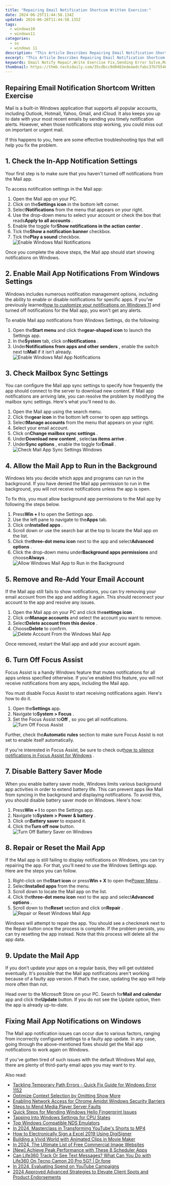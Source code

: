 ```yaml
---
title: "Repairing Email Notification Shortcom Written Exercise:"
date: 2024-06-25T11:44:58.134Z
updated: 2024-06-26T11:44:58.135Z
tags:
  - windows10
  - windows11
categories:
  - os
  - windows 11
description: "This Article Describes Repairing Email Notification Shortcom Written Exercise:"
excerpt: "This Article Describes Repairing Email Notification Shortcom Written Exercise:"
keywords: Email Notify Repair,Write Exercise Fix,Sending Error Solve,Mail Alert Correction,Email Workout Guide,Notification Tweak,Message Improvement Task
thumbnail: https://thmb.techidaily.com/35cdbcc9d0463edeaedcfabc37b755463ffdb3615e7f86b0660ca31e9acd1987.jpg
---
```


## Repairing Email Notification Shortcom Written Exercise

 Mail is a built-in Windows application that supports all popular accounts, including Outlook, Hotmail, Yahoo, Gmail, and iCloud. It also keeps you up to date with your most recent emails by sending you timely notification alerts. However, when those notifications stop working, you could miss out on important or urgent mail.

 If this happens to you, here are some effective troubleshooting tips that will help you fix the problem.

## 1\. Check the In-App Notification Settings

 Your first step is to make sure that you haven't turned off notifications from the Mail app.

To access notification settings in the Mail app:

1. Open the Mail app on your PC.
2. Click on the**Settings icon** in the bottom left corner.
3. Select**Notifications** from the menu that appears on your right.
4. Use the drop-down menu to select your account or check the box that reads**Apply to all accounts** .
5. Enable the toggle for**Show notifications in the action center** .
6. Tick the**Show a notification banner** checkbox.
7. Tick the**Play a sound** checkbox.  
![Enable Windows Mail Notifications](https://static1.makeuseofimages.com/wordpress/wp-content/uploads/2022/11/Enable-Windows-Mail-Notifications.jpg)

 Once you complete the above steps, the Mail app should start showing notifications on Windows.

## 2\. Enable Mail App Notifications From Windows Settings

 Windows includes numerous notification management options, including the ability to enable or disable notifications for specific apps. If you’ve previously learned[how to customize your notifications on Windows 11](https://www.makeuseof.com/windows-11-customize-notifications/) and turned off notifications for the Mail app, you won't get any alerts.

 To enable Mail app notifications from Windows Settings, do the following:

1. Open the**Start menu** and click the**gear-shaped icon** to launch the Settings app.
2. In the**System** tab, click on**Notifications** .
3. Under**Notifications from apps and other senders** , enable the switch next to**Mail** if it isn’t already.  
![Enable Windows Mail App Notifications](https://static1.makeuseofimages.com/wordpress/wp-content/uploads/2022/11/Enable-Windows-Mail-App-Notifications.jpg)

## 3\. Check Mailbox Sync Settings

 You can configure the Mail app sync settings to specify how frequently the app should connect to the server to download new content. If Mail app notifications are arriving late, you can resolve the problem by modifying the mailbox sync settings. Here's what you'll need to do.

1. Open the Mail app using the search menu.
2. Click the**gear icon** in the bottom left corner to open app settings.
3. Select**Manage accounts** from the menu that appears on your right.
4. Select your email account.
5. Click on**Change mailbox sync settings** .
6. Under**Download new content** , select**as items arrive** .
7. Under**Sync options** , enable the toggle for**Email** .  
![Check Mail App Sync Settings Windows](https://static1.makeuseofimages.com/wordpress/wp-content/uploads/2022/11/Check-Mail-App-Sync-Settings-Windows.jpg)

## 4\. Allow the Mail App to Run in the Background

 Windows lets you decide which apps and programs can run in the background. If you have denied the Mail app permission to run in the background, you will not receive notifications unless the app is open.

 To fix this, you must allow background app permissions to the Mail app by following the steps below.

1. Press**Win + I** to open the Settings app.
2. Use the left pane to navigate to the**Apps** tab.
3. Click on**Installed apps** .
4. Scroll down or use the search bar at the top to locate the Mail app on the list.
5. Click the**three-dot menu icon** next to the app and select**Advanced options** .
6. Click the drop-down menu under**Background apps permissions** and choose**Always** .  
![Allow Windows Mail App to Run in the Background](https://static1.makeuseofimages.com/wordpress/wp-content/uploads/2022/11/Allow-Windows-Mail-App-to-Run-in-the-Background.jpg)

## 5\. Remove and Re-Add Your Email Account

 If the Mail app still fails to show notifications, you can try removing your email account from the app and adding it again. This should reconnect your account to the app and resolve any issues.

1. Open the Mail app on your PC and click the**settings icon** .
2. Click on**Manage accounts** and select the account you want to remove.
3. Select**Delete account from this device** .
4. Choose**Delete** to confirm.  
![Delete Account From the Windows Mail App](https://static1.makeuseofimages.com/wordpress/wp-content/uploads/2022/11/Delete-Account-From-the-Windows-Mail-App.jpg)

Once removed, restart the Mail app and add your account again.

## 6\. Turn Off Focus Assist

 Focus Assist is a handy Windows feature that mutes notifications for all apps unless specified otherwise. If you’ve enabled this feature, you will not receive notifications from any apps, including the Mail app.

 You must disable Focus Assist to start receiving notifications again. Here's how to do it.

1. Open the**Settings** app.
2. Navigate to**System > Focus** .
3. Set the Focus Assist to**Off** , so you get all notifications.  
![Turn Off Focus Assist](https://static1.makeuseofimages.com/wordpress/wp-content/uploads/2022/11/Turn-Off-Focus-Assist.jpg)

 Further, check the**Automatic rules** section to make sure Focus Assist is not set to enable itself automatically.

 If you're interested in Focus Assist, be sure to check out[how to silence notifications in Focus Assist for Windows](https://www.makeuseof.com/tag/windows-focus-assist/) .

## 7\. Disable Battery Saver Mode

 When you enable battery saver mode, Windows limits various background app activities in order to extend battery life. This can prevent apps like Mail from syncing in the background and displaying notifications. To avoid this, you should disable battery saver mode on Windows. Here's how:

1. Press**Win + I** to open the Settings app.
2. Navigate to**System > Power & battery** .
3. Click on**Battery saver** to expand it.
4. Click the**Turn off now** button.  
![Turn Off Battery Saver on Windows](https://static1.makeuseofimages.com/wordpress/wp-content/uploads/2022/11/Turn-Off-Battery-Saver-on-Windows.jpg)

## 8\. Repair or Reset the Mail App

 If the Mail app is still failing to display notifications on Windows, you can try repairing the app. For that, you’ll need to use the Windows Settings app. Here are the steps you can follow.

1. Right-click on the**Start icon** or press**Win + X** to open the[Power Menu](https://www.makeuseof.com/windows-power-menu-guide/) .
2. Select**Installed apps** from the menu.
3. Scroll down to locate the Mail app on the list.
4. Click the**three-dot menu icon** next to the app and select**Advanced options** .
5. Scroll down to the**Reset** section and click on**Repair** .  
![Repair or Reset Windows Mail App](https://static1.makeuseofimages.com/wordpress/wp-content/uploads/2022/11/Repair-or-Reset-Windows-Mail-App.jpg)

 Windows will attempt to repair the app. You should see a checkmark next to the Repair button once the process is complete. If the problem persists, you can try resetting the app instead. Note that this process will delete all the app data.

## 9\. Update the Mail App

 If you don’t update your apps on a regular basis, they will get outdated eventually. It's possible that the Mail app notifications aren't working because of a faulty app version. If that’s the case, updating the app will help more often than not.

 Head over to the Microsoft Store on your PC. Search for**Mail and calendar** app and click the**Update** button. If you do not see the Update option, then the app is already up-to-date.

## Fixing Mail App Notifications on Windows

 The Mail app notification issues can occur due to various factors, ranging from incorrectly configured settings to a faulty app update. In any case, going through the above-mentioned fixes should get the Mail app notifications to work again on Windows.

 If you’ve gotten tired of such issues with the default Windows Mail app, there are plenty of third-party email apps you may want to try.


<ins class="adsbygoogle"
     style="display:block"
     data-ad-format="autorelaxed"
     data-ad-client="ca-pub-7571918770474297"
     data-ad-slot="1223367746"></ins>



<ins class="adsbygoogle"
     style="display:block"
     data-ad-client="ca-pub-7571918770474297"
     data-ad-slot="8358498916"
     data-ad-format="auto"
     data-full-width-responsive="true"></ins>

<span class="atpl-alsoreadstyle">Also read:</span>
<div><ul>
<li><a href="https://win11.techidaily.com/tackling-temporary-path-errors-quick-fix-guide-for-windows-error-1152/"><u>Tackling Temporary Path Errors - Quick Fix Guide for Windows Error 1152</u></a></li>
<li><a href="https://win11.techidaily.com/optimize-context-selection-by-omitting-show-more/"><u>Optimize Context Selection by Omitting Show More</u></a></li>
<li><a href="https://win11.techidaily.com/enabling-network-access-for-chrome-amidst-windows-security-barriers/"><u>Enabling Network Access for Chrome Amidst Windows Security Barriers</u></a></li>
<li><a href="https://win11.techidaily.com/steps-to-mend-media-player-server-faults/"><u>Steps to Mend Media Player Server Faults</u></a></li>
<li><a href="https://win11.techidaily.com/quick-steps-for-mending-windows-hello-fingerprint-issues/"><u>Quick Steps for Mending Windows Hello Fingerprint Issues</u></a></li>
<li><a href="https://win11.techidaily.com/tapping-into-windows-settings-for-cpu-states/"><u>Tapping Into Windows Settings for CPU States</u></a></li>
<li><a href="https://win11.techidaily.com/top-windows-compatible-nds-emulators/"><u>Top Windows Compatible NDS Emulators</u></a></li>
<li><a href="https://youtube-help.techidaily.com/in-2024-masterclass-in-transforming-youtubes-shorts-to-mp4/"><u>In 2024, Masterclass in Transforming YouTube's Shorts to MP4</u></a></li>
<li><a href="https://blog-min.techidaily.com/how-to-electronically-sign-a-excel-2019-using-digisigner-by-ldigisigner-sign-a-excel-sign-a-excel/"><u>How to Electronically Sign a Excel 2019 Using DigiSigner</u></a></li>
<li><a href="https://extra-information.techidaily.com/building-a-vivid-world-with-animated-clips-in-movie-maker/"><u>Building a Vivid World with Animated Clips in Movie Maker</u></a></li>
<li><a href="https://video-ai-editor.techidaily.com/in-2024-the-ultimate-list-of-free-commercial-image-websites/"><u>In 2024, The Ultimate List of Free Commercial Image Websites</u></a></li>
<li><a href="https://facebook-clips.techidaily.com/new-achieve-peak-performance-with-these-8-scheduler-apps/"><u>[New] Achieve Peak Performance with These 8 Scheduler Apps</u></a></li>
<li><a href="https://fake-location.techidaily.com/can-life360-track-or-see-text-messages-what-can-you-do-with-life360-on-tecno-camon-20-pro-5g-drfone-by-drfone-virtual-android/"><u>Can Life360 Track Or See Text Messages? What Can You Do with Life360 On Tecno Camon 20 Pro 5G? | Dr.fone</u></a></li>
<li><a href="https://vp-tips.techidaily.com/in-2024-evaluating-spend-on-youtube-campaigns/"><u>In 2024, Evaluating Spend on YouTube Campaigns</u></a></li>
<li><a href="https://extra-hints.techidaily.com/2024-approved-advanced-strategies-to-elevate-client-spots-and-product-endorsements/"><u>2024 Approved  Advanced Strategies to Elevate Client Spots and Product Endorsements</u></a></li>
</ul></div>

